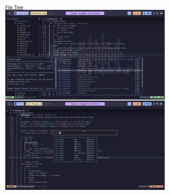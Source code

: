 <a href="https://github.com/nvim-tree/nvim-tree.lua">File Tree</a>
<img src="screenshots/nvim.png">
<img src="screenshots/nvim2.png">
